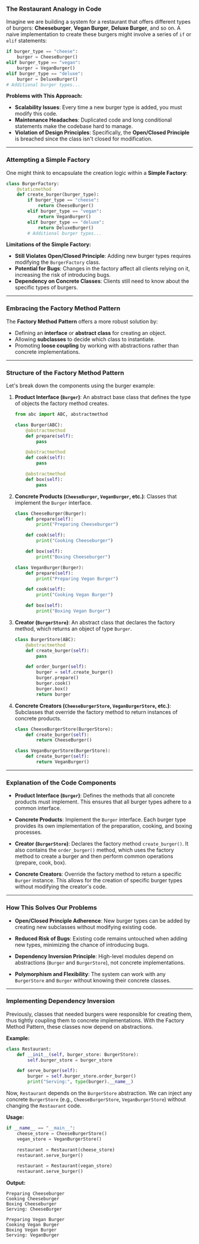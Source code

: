
### **The Restaurant Analogy in Code**

Imagine we are building a system for a restaurant that offers different types of burgers: **Cheeseburger**, **Vegan Burger**, **Deluxe Burger**, and so on. A naive implementation to create these burgers might involve a series of `if` or `elif` statements:

```python
if burger_type == "cheese":
    burger = CheeseBurger()
elif burger_type == "vegan":
    burger = VeganBurger()
elif burger_type == "deluxe":
    burger = DeluxeBurger()
# Additional burger types...
```

**Problems with This Approach:**

- **Scalability Issues**: Every time a new burger type is added, you must modify this code.
- **Maintenance Headaches**: Duplicated code and long conditional statements make the codebase hard to manage.
- **Violation of Design Principles**: Specifically, the **Open/Closed Principle** is breached since the class isn't closed for modification.

---

### **Attempting a Simple Factory**

One might think to encapsulate the creation logic within a **Simple Factory**:

```python
class BurgerFactory:
    @staticmethod
    def create_burger(burger_type):
        if burger_type == "cheese":
            return CheeseBurger()
        elif burger_type == "vegan":
            return VeganBurger()
        elif burger_type == "deluxe":
            return DeluxeBurger()
        # Additional burger types...
```

**Limitations of the Simple Factory:**

- **Still Violates Open/Closed Principle**: Adding new burger types requires modifying the `BurgerFactory` class.
- **Potential for Bugs**: Changes in the factory affect all clients relying on it, increasing the risk of introducing bugs.
- **Dependency on Concrete Classes**: Clients still need to know about the specific types of burgers.

---

### **Embracing the Factory Method Pattern**

The **Factory Method Pattern** offers a more robust solution by:

- Defining an **interface** or **abstract class** for creating an object.
- Allowing **subclasses** to decide which class to instantiate.
- Promoting **loose coupling** by working with abstractions rather than concrete implementations.

---

### **Structure of the Factory Method Pattern**

Let's break down the components using the burger example:

1. **Product Interface (`Burger`)**: An abstract base class that defines the type of objects the factory method creates.

    ```python
    from abc import ABC, abstractmethod

    class Burger(ABC):
        @abstractmethod
        def prepare(self):
            pass

        @abstractmethod
        def cook(self):
            pass

        @abstractmethod
        def box(self):
            pass
    ```

2. **Concrete Products (`CheeseBurger`, `VeganBurger`, etc.)**: Classes that implement the `Burger` interface.

    ```python
    class CheeseBurger(Burger):
        def prepare(self):
            print("Preparing Cheeseburger")

        def cook(self):
            print("Cooking Cheeseburger")

        def box(self):
            print("Boxing Cheeseburger")

    class VeganBurger(Burger):
        def prepare(self):
            print("Preparing Vegan Burger")

        def cook(self):
            print("Cooking Vegan Burger")

        def box(self):
            print("Boxing Vegan Burger")
    ```

3. **Creator (`BurgerStore`)**: An abstract class that declares the factory method, which returns an object of type `Burger`.

    ```python
    class BurgerStore(ABC):
        @abstractmethod
        def create_burger(self):
            pass

        def order_burger(self):
            burger = self.create_burger()
            burger.prepare()
            burger.cook()
            burger.box()
            return burger
    ```

4. **Concrete Creators (`CheeseBurgerStore`, `VeganBurgerStore`, etc.)**: Subclasses that override the factory method to return instances of concrete products.

    ```python
    class CheeseBurgerStore(BurgerStore):
        def create_burger(self):
            return CheeseBurger()

    class VeganBurgerStore(BurgerStore):
        def create_burger(self):
            return VeganBurger()
    ```

---

### **Explanation of the Code Components**

- **Product Interface (`Burger`)**: Defines the methods that all concrete products must implement. This ensures that all burger types adhere to a common interface.

- **Concrete Products**: Implement the `Burger` interface. Each burger type provides its own implementation of the preparation, cooking, and boxing processes.

- **Creator (`BurgerStore`)**: Declares the factory method `create_burger()`. It also contains the `order_burger()` method, which uses the factory method to create a burger and then perform common operations (prepare, cook, box).

- **Concrete Creators**: Override the factory method to return a specific `Burger` instance. This allows for the creation of specific burger types without modifying the creator's code.

---

### **How This Solves Our Problems**

- **Open/Closed Principle Adherence**: New burger types can be added by creating new subclasses without modifying existing code.

- **Reduced Risk of Bugs**: Existing code remains untouched when adding new types, minimizing the chance of introducing bugs.

- **Dependency Inversion Principle**: High-level modules depend on abstractions (`Burger` and `BurgerStore`), not concrete implementations.

- **Polymorphism and Flexibility**: The system can work with any `BurgerStore` and `Burger` without knowing their concrete classes.

---

### **Implementing Dependency Inversion**

Previously, classes that needed burgers were responsible for creating them, thus tightly coupling them to concrete implementations. With the Factory Method Pattern, these classes now depend on abstractions.

**Example:**

```python
class Restaurant:
    def __init__(self, burger_store: BurgerStore):
        self.burger_store = burger_store

    def serve_burger(self):
        burger = self.burger_store.order_burger()
        print("Serving:", type(burger).__name__)
```

Now, `Restaurant` depends on the `BurgerStore` abstraction. We can inject any concrete `BurgerStore` (e.g., `CheeseBurgerStore`, `VeganBurgerStore`) without changing the `Restaurant` code.

**Usage:**

```python
if __name__ == "__main__":
    cheese_store = CheeseBurgerStore()
    vegan_store = VeganBurgerStore()

    restaurant = Restaurant(cheese_store)
    restaurant.serve_burger()

    restaurant = Restaurant(vegan_store)
    restaurant.serve_burger()
```

**Output:**

```
Preparing Cheeseburger
Cooking Cheeseburger
Boxing Cheeseburger
Serving: CheeseBurger

Preparing Vegan Burger
Cooking Vegan Burger
Boxing Vegan Burger
Serving: VeganBurger
```
